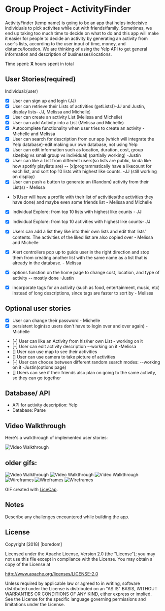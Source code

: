 # Group Project - ActivityFinder

ActivityFinder (temp name) is going to be an app  that helps indecisive individuals to pick activites while out with friends/family. Sometimes, we end up taking too much time to decide on what to do and this app will make it easier for people to decide an activity by generating an activity from user's lists, according to the user input of time, money, and distance/location. We are thinking of using the Yelp API to get general information and description of businesses/locations.

Time spent: **X** hours spent in total

## User Stories(required)
Individual:(user)
- [x] User can sign up and login (JJ)
- [x] User can retrieve their Lists of activities (getLists()-JJ and Justin, display lists- JJ, Melissa and Michelle)
- [x] User can create an activity List (Melissa and Michelle)
- [x] User can add Activity into a List (Melissa and Michelle)
- [x] Autocomplete functionality when user tries to create an activity - Michelle and Melissa
- [x] User can search for description from our app (which will integrate the Yelp database)-edit:making our own database, not using Yelp
- [x] User can edit information such as location, duration, cost, group size(big vs small group vs individual) (partially working) -Justin
- [x] User can like a List from different users(so lists are public, kinda like how spotify playlists are)
    -- [x]programmatically have a likecount for each list, and sort top 10 lists with highest like counts. -JJ (still working on display)
- [x] User can push a button to generate an (Random) activity from their List(s) - Melissa
- [x]User will have a profile with their list of activities(the activities they have done) and maybe even some friends list - Melissa and Michelle
- [x] Individual Explore: from top 10 lists with highest like counts - JJ
- [x] Individual Explore: from top 10 activities with highest like counts- JJ
- [x] Users can add a list they like into their own lists and edit that lists' contents. The activities of the liked list are also copied over - Melissa and Michelle
- [x] Alert controllers pop up to guide user in the right direction and stop them from creating another list with the same name as a list that is already in the database. - Melissa
- [x] options function on the home page to change cost, location, and type of activity -- mostly done -Justin 
- [x] incorporate tags for an activity (such as food, entertainment, music, etc) instead of long descriptions, since tags are faster to sort by - Melissa



## Optional user stories
- [x] User can change their password - Michelle
- [x] persistent login(so users don't have to login over and over again) - Michelle
- [-] User can like an Activity from his/her own List - working on it
- [-] User can edit activity description --working on it -Melissa
- [] User can use map to see their activities
- [] User can use camera to take picture of activities
- [-] User can choose between different random search modes: --working on it -Justin(options page)
- [] Users can see if their friends also plan on going to the same activity, so they can go together

## Database/ API
- API for activity description: Yelp
- Database: Parse


## Video Walkthrough

Here's a walkthrough of implemented user stories:


<img src='https://imgur.com/A6AihUh.gif' title='Video Walkthrough' width='' alt='Video Walkthrough' />





## older gifs:

<img src='https://i.imgur.com/CxcLl2k.gif' title='Video Walkthrough' width='' alt='Video Walkthrough' />

<img src='https://imgur.com/IpnmRZz.gif' title='Video Walkthrough' width='' alt='Video Walkthrough' />

<img src='https://imgur.com/x5uo2Dd.gif' title='Video Walkthrough' width='' alt='Video Walkthrough' />

<img src='https://imgur.com/bo78ciz.png' title='Wireframes' width='' alt='Wireframes' />

<img src='https://i.imgur.com/OtpjVnb.png' title='Wireframes' width='' alt='Wireframes' />

<img src='https://i.imgur.com/jgSFbGv.png' title='Wireframes' width='' alt='Wireframes' />

GIF created with [LiceCap](http://www.cockos.com/licecap/).

## Notes

Describe any challenges encountered while building the app.

## License

Copyright [2018] [boredom]

Licensed under the Apache License, Version 2.0 (the "License");
you may not use this file except in compliance with the License.
You may obtain a copy of the License at

http://www.apache.org/licenses/LICENSE-2.0

Unless required by applicable law or agreed to in writing, software
distributed under the License is distributed on an "AS IS" BASIS,
WITHOUT WARRANTIES OR CONDITIONS OF ANY KIND, either express or implied.
See the License for the specific language governing permissions and
limitations under the License.
